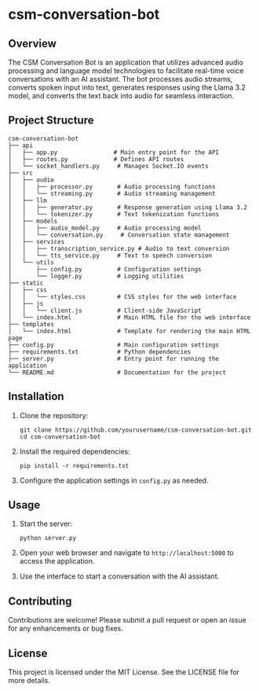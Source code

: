 # csm-conversation-bot

## Overview
The CSM Conversation Bot is an application that utilizes advanced audio processing and language model technologies to facilitate real-time voice conversations with an AI assistant. The bot processes audio streams, converts spoken input into text, generates responses using the Llama 3.2 model, and converts the text back into audio for seamless interaction.

## Project Structure
```
csm-conversation-bot
├── api
│   ├── app.py                # Main entry point for the API
│   ├── routes.py             # Defines API routes
│   └── socket_handlers.py     # Manages Socket.IO events
├── src
│   ├── audio
│   │   ├── processor.py       # Audio processing functions
│   │   └── streaming.py       # Audio streaming management
│   ├── llm
│   │   ├── generator.py       # Response generation using Llama 3.2
│   │   └── tokenizer.py       # Text tokenization functions
│   ├── models
│   │   ├── audio_model.py     # Audio processing model
│   │   └── conversation.py     # Conversation state management
│   ├── services
│   │   ├── transcription_service.py # Audio to text conversion
│   │   └── tts_service.py     # Text to speech conversion
│   └── utils
│       ├── config.py          # Configuration settings
│       └── logger.py          # Logging utilities
├── static
│   ├── css
│   │   └── styles.css         # CSS styles for the web interface
│   ├── js
│   │   └── client.js          # Client-side JavaScript
│   └── index.html             # Main HTML file for the web interface
├── templates
│   └── index.html             # Template for rendering the main HTML page
├── config.py                  # Main configuration settings
├── requirements.txt           # Python dependencies
├── server.py                  # Entry point for running the application
└── README.md                  # Documentation for the project
```

## Installation
1. Clone the repository:
   ```
   git clone https://github.com/yourusername/csm-conversation-bot.git
   cd csm-conversation-bot
   ```

2. Install the required dependencies:
   ```
   pip install -r requirements.txt
   ```

3. Configure the application settings in `config.py` as needed.

## Usage
1. Start the server:
   ```
   python server.py
   ```

2. Open your web browser and navigate to `http://localhost:5000` to access the application.

3. Use the interface to start a conversation with the AI assistant.

## Contributing
Contributions are welcome! Please submit a pull request or open an issue for any enhancements or bug fixes.

## License
This project is licensed under the MIT License. See the LICENSE file for more details.